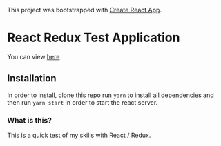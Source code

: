 This project was bootstrapped with [Create React App](https://github.com/facebookincubator/create-react-app).

# React Redux Test Application
You can view [here](http://blaynereduxtest.surge.sh/)

## Installation
In order to install, clone this repo run `yarn` to install all dependencies and then run `yarn start` in order to start the react server.

### What is this?
This is a quick test of my skills with React / Redux.